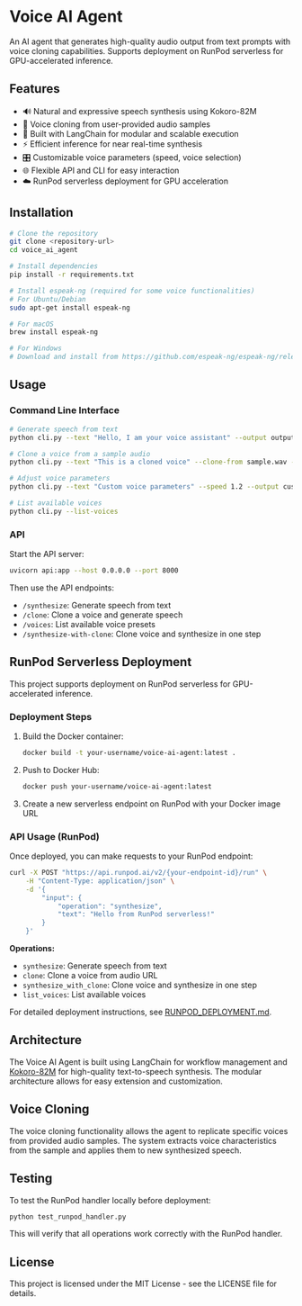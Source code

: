 # Voice AI Agent

An AI agent that generates high-quality audio output from text prompts with voice cloning capabilities. Supports deployment on RunPod serverless for GPU-accelerated inference.

## Features

- 🔊 Natural and expressive speech synthesis using Kokoro-82M
- 👥 Voice cloning from user-provided audio samples
- 🚀 Built with LangChain for modular and scalable execution
- ⚡ Efficient inference for near real-time synthesis
- 🎛️ Customizable voice parameters (speed, voice selection)
- 🌐 Flexible API and CLI for easy interaction
- ☁️ RunPod serverless deployment for GPU acceleration

## Installation

```bash
# Clone the repository
git clone <repository-url>
cd voice_ai_agent

# Install dependencies
pip install -r requirements.txt

# Install espeak-ng (required for some voice functionalities)
# For Ubuntu/Debian
sudo apt-get install espeak-ng

# For macOS
brew install espeak-ng

# For Windows
# Download and install from https://github.com/espeak-ng/espeak-ng/releases
```

## Usage

### Command Line Interface

```bash
# Generate speech from text
python cli.py --text "Hello, I am your voice assistant" --output output.wav

# Clone a voice from a sample audio
python cli.py --text "This is a cloned voice" --clone-from sample.wav --output cloned_output.wav

# Adjust voice parameters
python cli.py --text "Custom voice parameters" --speed 1.2 --output custom_params.wav

# List available voices
python cli.py --list-voices
```

### API

Start the API server:

```bash
uvicorn api:app --host 0.0.0.0 --port 8000
```

Then use the API endpoints:

- `/synthesize`: Generate speech from text
- `/clone`: Clone a voice and generate speech
- `/voices`: List available voice presets
- `/synthesize-with-clone`: Clone voice and synthesize in one step

## RunPod Serverless Deployment

This project supports deployment on RunPod serverless for GPU-accelerated inference.

### Deployment Steps

1. Build the Docker container:
   ```bash
   docker build -t your-username/voice-ai-agent:latest .
   ```

2. Push to Docker Hub:
   ```bash
   docker push your-username/voice-ai-agent:latest
   ```

3. Create a new serverless endpoint on RunPod with your Docker image URL

### API Usage (RunPod)

Once deployed, you can make requests to your RunPod endpoint:

```bash
curl -X POST "https://api.runpod.ai/v2/{your-endpoint-id}/run" \
    -H "Content-Type: application/json" \
    -d '{
        "input": {
            "operation": "synthesize",
            "text": "Hello from RunPod serverless!"
        }
    }'
```

**Operations:**
- `synthesize`: Generate speech from text
- `clone`: Clone a voice from audio URL
- `synthesize_with_clone`: Clone voice and synthesize in one step
- `list_voices`: List available voices

For detailed deployment instructions, see [RUNPOD_DEPLOYMENT.md](RUNPOD_DEPLOYMENT.md).

## Architecture

The Voice AI Agent is built using LangChain for workflow management and [Kokoro-82M](https://huggingface.co/hexgrad/Kokoro-82M) for high-quality text-to-speech synthesis. The modular architecture allows for easy extension and customization.

## Voice Cloning

The voice cloning functionality allows the agent to replicate specific voices from provided audio samples. The system extracts voice characteristics from the sample and applies them to new synthesized speech.

## Testing

To test the RunPod handler locally before deployment:

```bash
python test_runpod_handler.py
```

This will verify that all operations work correctly with the RunPod handler.

## License

This project is licensed under the MIT License - see the LICENSE file for details.
